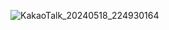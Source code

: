 ![KakaoTalk_20240518_224930164](https://github.com/sj714/opencv_ch11/assets/169256660/b1950ced-314d-4a75-8e35-323b52352cbd)
